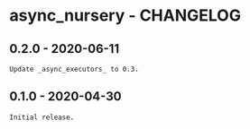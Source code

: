# async_nursery - CHANGELOG

## 0.2.0 - 2020-06-11

	Update _async_executors_ to 0.3.

## 0.1.0 - 2020-04-30

	Initial release.




